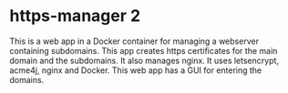 # https-manager 2

This is a web app in a Docker container for managing a webserver containing subdomains.
This app creates https certificates for the main domain and the subdomains. It also manages nginx.
It uses letsencrypt, acme4j, nginx and Docker. This web app has a GUI for entering the domains.
